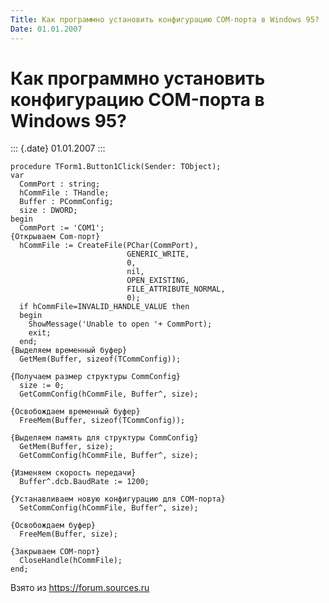 ```yaml
---
Title: Как программно установить конфигурацию COM-порта в Windows 95?
Date: 01.01.2007
---
```



Как программно установить конфигурацию COM-порта в Windows 95?
==============================================================

::: {.date}
01.01.2007
:::

    procedure TForm1.Button1Click(Sender: TObject); 
    var 
      CommPort : string; 
      hCommFile : THandle; 
      Buffer : PCommConfig; 
      size : DWORD; 
    begin 
      CommPort := 'COM1'; 
    {Открываем Com-порт} 
      hCommFile := CreateFile(PChar(CommPort), 
                              GENERIC_WRITE, 
                              0, 
                              nil, 
                              OPEN_EXISTING, 
                              FILE_ATTRIBUTE_NORMAL, 
                              0); 
      if hCommFile=INVALID_HANDLE_VALUE then 
      begin 
        ShowMessage('Unable to open '+ CommPort); 
        exit; 
      end; 
    {Выделяем временный буфер} 
      GetMem(Buffer, sizeof(TCommConfig)); 
     
    {Получаем размер структуры CommConfig}
      size := 0; 
      GetCommConfig(hCommFile, Buffer^, size); 
     
    {Освобождаем временный буфер} 
      FreeMem(Buffer, sizeof(TCommConfig)); 
     
    {Выделяем память для структуры CommConfig} 
      GetMem(Buffer, size); 
      GetCommConfig(hCommFile, Buffer^, size); 
     
    {Изменяем скорость передачи} 
      Buffer^.dcb.BaudRate := 1200; 
     
    {Устанавливаем новую конфигурацию для COM-порта} 
      SetCommConfig(hCommFile, Buffer^, size); 
     
    {Освобождаем буфер} 
      FreeMem(Buffer, size); 
     
    {Закрываем COM-порт}
      CloseHandle(hCommFile); 
    end;

Взято из <https://forum.sources.ru>
